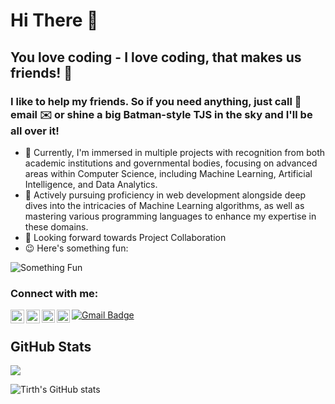 # Hi There 👋

## You love coding - I love coding, that makes us friends! 🤝

### I like to help my friends. So if you need anything, just call 📲  email ✉️  or shine a big Batman-style TJS in the sky and I'll be all over it!

- 🔭 Currently, I'm immersed in multiple projects with recognition from both academic institutions and governmental bodies, focusing on advanced areas within Computer Science, including Machine Learning, Artificial Intelligence, and Data Analytics.
- 🌱 Actively pursuing proficiency in web development alongside deep dives into the intricacies of Machine Learning algorithms, as well as mastering various programming languages to enhance my expertise in these domains.
- 👯 Looking forward towards Project Collaboration
- 😉 Here's something fun: 
  
<img src="https://readme-jokes.vercel.app/api?bgColor=white&qColor=black&aColor=black&borderColor=white&quoteColor=black&codeColor=black&textColor=black" alt="Something Fun">



### Connect with me:

[<img align="left" alt="LinkedIn" width="22px" src="https://svgshare.com/i/Xzx.svg" />][linkedin]
[<img align="left" alt="Instagram" width="22px" src="https://svgshare.com/i/Xz5.svg" />][instagram]
<a href="https://twitter.com/tirth_8205"> 
  <img align="left" alt="Tirth Kanani | Twitter" width="21px" src="https://raw.githubusercontent.com/anuraghazra/anuraghazra/master/assets/twitter.svg" />
</a>
<a href="https://discord.gg/ptcgDDfaN5">
  <img align="left" alt="Tirth's Discord" width="21px" src="https://raw.githubusercontent.com/anuraghazra/anuraghazra/master/assets/discord-round.svg" />
</a>
<a href="mailto:tirthkanani18@gmail.com"><img src="https://img.shields.io/badge/-Email-c14438?style=flat-square&amp;logo=Gmail&amp;logoColor=white&amp;link=mailto:tirthkanani18@gmail.com" alt="Gmail Badge">
</a>

[linkedin]: https://www.linkedin.com/in/tirthkanani/
[instagram]: https://www.instagram.com/tirth_8205/

## GitHub Stats
![](https://github-readme-stats.vercel.app/api/top-langs/?username=tirth8205&count_private=true&theme=light)

![Tirth's GitHub stats](https://github-readme-stats.vercel.app/api?username=tirth8205&show_icons=true&count_private=true)



